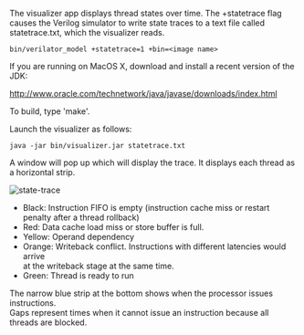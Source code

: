 The visualizer app displays thread states over time. The +statetrace flag 
causes the Verilog simulator to write state traces to a text file 
called statetrace.txt, which the visualizer reads.

    bin/verilator_model +statetrace=1 +bin=<image name>

If you are running on MacOS X, download and install a recent version of the 
JDK:

http://www.oracle.com/technetwork/java/javase/downloads/index.html

To build, type 'make'.

Launch the visualizer as follows:

    java -jar bin/visualizer.jar statetrace.txt

A window will pop up which will display the trace.  It displays each thread 
as a horizontal strip.

![state-trace](https://raw.github.com/wiki/jbush001/NyuziProcessor/state-trace.png)

- Black: Instruction FIFO is empty (instruction cache miss or restart 
  penalty after a thread rollback)
- Red: Data cache load miss or store buffer is full.
- Yellow: Operand dependency
- Orange: Writeback conflict.  Instructions with different latencies would arrive  
  at the writeback stage at the same time.
- Green: Thread is ready to run

The narrow blue strip at the bottom shows when the processor issues instructions.  
Gaps represent times when it cannot issue an instruction because all threads are 
blocked.
